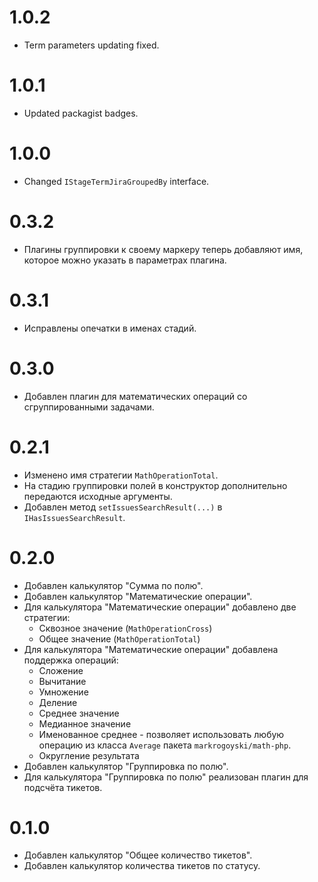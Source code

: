 # 1.0.2

- Term parameters updating fixed.

# 1.0.1

- Updated packagist badges.

# 1.0.0

- Changed `IStageTermJiraGroupedBy` interface.

# 0.3.2

- Плагины группировки к своему маркеру теперь добавляют имя, которое можно указать в параметрах плагина.

# 0.3.1

- Исправлены опечатки в именах стадий.

# 0.3.0

- Добавлен плагин для математических операций со сгруппированными задачами.

# 0.2.1

- Изменено имя стратегии `MathOperationTotal`.
- На стадию группировки полей в конструктор дополнительно передаются исходные аргументы.
- Добавлен метод `setIssuesSearchResult(...)` в `IHasIssuesSearchResult`.

# 0.2.0

- Добавлен калькулятор "Сумма по полю".
- Добавлен калькулятор "Математические операции".
- Для калькулятора "Математические операции" добавлено две стратегии:
  - Сквозное значение (`MathOperationCross`)
  - Общее значение (`MathOperationTotal`)
- Для калькулятора "Математические операции" добавлена поддержка операций:
  - Сложение
  - Вычитание
  - Умножение
  - Деление
  - Среднее значение
  - Медианное значение
  - Именованное среднее - позволяет использовать любую операцию из класса `Average` пакета `markrogoyski/math-php`.
  - Округление результата
- Добавлен калькулятор "Группировка по полю".
- Для калькулятора "Группировка по полю" реализован плагин для подсчёта тикетов.

# 0.1.0

- Добавлен калькулятор "Общее количество тикетов".
- Добавлен калькулятор количества тикетов по статусу.